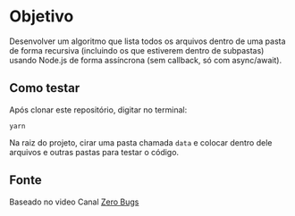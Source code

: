 # Objetivo

Desenvolver um algoritmo que lista todos os arquivos dentro de uma pasta de forma recursiva (incluindo os que estiverem dentro de subpastas) usando Node.js de forma assíncrona (sem callback, só com async/await).

## Como testar
Após clonar este repositório, digitar no terminal:
```
yarn
```

Na raiz do projeto, cirar uma pasta chamada `data` e colocar dentro dele arquivos e outras pastas para testar o código.


## Fonte
Baseado no video Canal [Zero Bugs](https://www.youtube.com/watch?v=qqtWEJCB-zw)